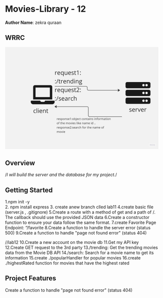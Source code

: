 
# Movies-Library - 12

**Author Name**: zekra quraan

## WRRC
![alt](./Untitled%20(11).jpg)

## Overview
/*I will build the server and the database for my project.*/
## Getting Started
 1.npm init -y  
2. npm install express
3. create anew branch clled lab11
4.create basic file (server.js , .gitignore)
5.Create a route with a method of get and a path of /. The callback should use the provided JSON data
6.Create a constructor function to ensure your data follow the same format.
7.create  Favorite Page Endpoint: “/favorite
8.Create a function to handle the server error (status 500)
9.Create a function to handle "page not found error" (status 404)

//lab12
10.Create a new account on the movie db
11.Get my API key
12.Create GET request to the 3rd party 
13./trending: Get the trending movies data from the Movie DB API
14./search: Search for a movie name to get its information
15.create ./popularHandler for popular movies
16.create ./highestRated function for movies that have the highest rated

## Project Features
 Create a function to handle "page not found error" (status 404)